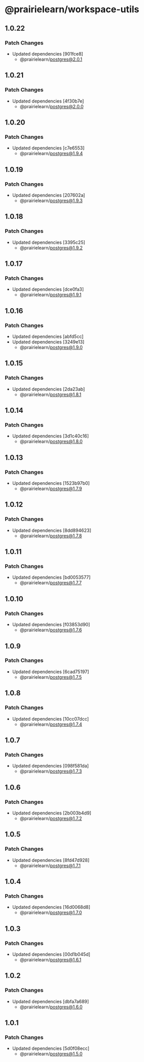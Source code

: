 # @prairielearn/workspace-utils

## 1.0.22

### Patch Changes

- Updated dependencies [901fce8]
  - @prairielearn/postgres@2.0.1

## 1.0.21

### Patch Changes

- Updated dependencies [4f30b7e]
  - @prairielearn/postgres@2.0.0

## 1.0.20

### Patch Changes

- Updated dependencies [c7e6553]
  - @prairielearn/postgres@1.9.4

## 1.0.19

### Patch Changes

- Updated dependencies [207602a]
  - @prairielearn/postgres@1.9.3

## 1.0.18

### Patch Changes

- Updated dependencies [3395c25]
  - @prairielearn/postgres@1.9.2

## 1.0.17

### Patch Changes

- Updated dependencies [dce0fa3]
  - @prairielearn/postgres@1.9.1

## 1.0.16

### Patch Changes

- Updated dependencies [abfd5cc]
- Updated dependencies [3249e13]
  - @prairielearn/postgres@1.9.0

## 1.0.15

### Patch Changes

- Updated dependencies [2da23ab]
  - @prairielearn/postgres@1.8.1

## 1.0.14

### Patch Changes

- Updated dependencies [3d1c40c16]
  - @prairielearn/postgres@1.8.0

## 1.0.13

### Patch Changes

- Updated dependencies [1523b97b0]
  - @prairielearn/postgres@1.7.9

## 1.0.12

### Patch Changes

- Updated dependencies [8dd894623]
  - @prairielearn/postgres@1.7.8

## 1.0.11

### Patch Changes

- Updated dependencies [bd0053577]
  - @prairielearn/postgres@1.7.7

## 1.0.10

### Patch Changes

- Updated dependencies [f03853d90]
  - @prairielearn/postgres@1.7.6

## 1.0.9

### Patch Changes

- Updated dependencies [6cad75197]
  - @prairielearn/postgres@1.7.5

## 1.0.8

### Patch Changes

- Updated dependencies [10cc07dcc]
  - @prairielearn/postgres@1.7.4

## 1.0.7

### Patch Changes

- Updated dependencies [098f581da]
  - @prairielearn/postgres@1.7.3

## 1.0.6

### Patch Changes

- Updated dependencies [2b003b4d9]
  - @prairielearn/postgres@1.7.2

## 1.0.5

### Patch Changes

- Updated dependencies [8fd47d928]
  - @prairielearn/postgres@1.7.1

## 1.0.4

### Patch Changes

- Updated dependencies [16d0068d8]
  - @prairielearn/postgres@1.7.0

## 1.0.3

### Patch Changes

- Updated dependencies [00d1b045d]
  - @prairielearn/postgres@1.6.1

## 1.0.2

### Patch Changes

- Updated dependencies [dbfa7a689]
  - @prairielearn/postgres@1.6.0

## 1.0.1

### Patch Changes

- Updated dependencies [5d0f08ecc]
  - @prairielearn/postgres@1.5.0
